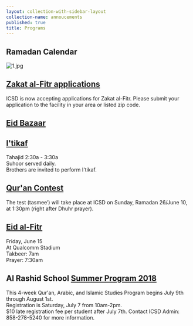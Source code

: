 ```yaml
---
layout: collection-with-sidebar-layout
collection-name: annoucements
published: true
title: Programs
---
```

## Ramadan Calendar
![1.jpg]({{site.baseurl}}/media/1.jpg)

## [Zakat al-Fitr applications](http://www.icsd.org/applications/zakat-al-fitr)
ICSD is now accepting applications for Zakat al-Fitr. Please submit your application to the facility in your area or listed zip code.

## [Eid Bazaar](http://www.icsd.org/events/eid-bazaar)

## [I'tikaf](http://www.icsd.org/events/itikaf)
Tahajid 2:30a - 3:30a  
Suhoor served daily.  
Brothers are invited to perform I'tikaf.

## [Qur'an Contest](http://www.icsd.org/events/qur-an-contest-1439-2018)
The test (tasmee’) will take place at ICSD on Sunday, Ramadan 26/June 10, at 1:30pm (right after Dhuhr prayer).

## [Eid al-Fitr](http://www.icsd.org/events/eid-al-fitr)
Friday, June 15  
At Qualcomm Stadium  
Takbeer: 7am  
Prayer: 7:30am

## Al Rashid School [Summer Program 2018](http://www.icsd.org/events/alrashid-summer-program)
This 4-week Qur'an, Arabic, and Islamic Studies Program begins July 9th through August 1st.  
Registration is Saturday, July 7 from 10am-2pm.  
$10 late registration fee per student after July 7th.
Contact ICSD Admin: 858-278-5240 for more information.
